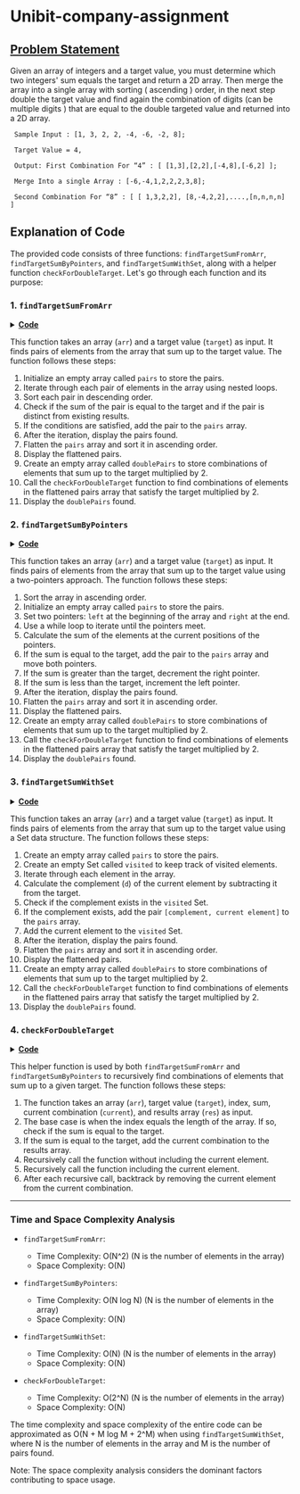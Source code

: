 # Unibit-company-assignment

## <u> Problem Statement </u>
Given an array of integers and a target value, you must determine which two integers' sum equals the target and return a 2D array. Then merge the array into a single array with sorting ( ascending ) order, in the next step double the target value and find again the combination of digits (can be multiple digits ) that are equal to the double targeted value and returned into a 2D array.

     Sample Input : [1, 3, 2, 2, -4, -6, -2, 8];

     Target Value = 4,

     Output: First Combination For “4” : [ [1,3],[2,2],[-4,8],[-6,2] ];

     Merge Into a single Array : [-6,-4,1,2,2,2,3,8];

     Second Combination For “8” : [ [ 1,3,2,2], [8,-4,2,2],....,[n,n,n,n] ]



## Explanation of Code

The provided code consists of three functions: `findTargetSumFromArr`, `findTargetSumByPointers`, and `findTargetSumWithSet`, along with a helper function `checkForDoubleTarget`. Let's go through each function and its purpose:

### 1. `findTargetSumFromArr`

<details>
<summary><b><u>Code</u></b></summary>

```javascript
function findTargetSumFromArr(arr, target) {
     const pairs = [];

     // Iterate through each pair of elements in the array
     for (let i = 0; i < arr.length - 1; i++) {
          for (let j = i + 1; j < arr.length; j++) {
               // Sort the pair in descending order
               const [num1, num2] = [arr[i], arr[j]].sort((a, b) => b - a);

               // Check if the pair sums up to the target and is distinct from existing results
               if (num1 + num2 === target && isDistinct(pairs, [num1, num2])) {
                    pairs.push([num1, num2]);
               }
          }
     }

     console.log(`For target: ${target}, result below:`);
     console.log(pairs);

     // Flatten the pairs array and sort it in ascending order
     const flattenedPairs = pairs.flat().sort((a, b) => a - b);
     console.log('flattenedPairs:', flattenedPairs);

     const doublePairs = [];
     // Find all combinations of elements in the flattenedPairs array that sum up to the target multiplied by 2
     checkForDoubleTarget(flattenedPairs, target * 2, 0, 0, [], doublePairs);
     console.log(`Second Combination For “${target*2}”, result below :`)
     console.log(doublePairs)
}

function isDistinct(pairs, [num1, num2]) {
     // Check if the pair [num1, num2] already exists in the pairs array
     for (let [x, y] of pairs) {
          if (num1 === x && num2 === y) {
               return false;
          }
     }
     return true;
}

```
          
</details>

This function takes an array (`arr`) and a target value (`target`) as input. It finds pairs of elements from the array that sum up to the target value. The function follows these steps:

1. Initialize an empty array called `pairs` to store the pairs.
2. Iterate through each pair of elements in the array using nested loops.
3. Sort each pair in descending order.
4. Check if the sum of the pair is equal to the target and if the pair is distinct from existing results.
5. If the conditions are satisfied, add the pair to the `pairs` array.
6. After the iteration, display the pairs found.
7. Flatten the `pairs` array and sort it in ascending order.
8. Display the flattened pairs.
9. Create an empty array called `doublePairs` to store combinations of elements that sum up to the target multiplied by 2.
10. Call the `checkForDoubleTarget` function to find combinations of elements in the flattened pairs array that satisfy the target multiplied by 2.
11. Display the `doublePairs` found.

### 2. `findTargetSumByPointers`

<details>
<summary><b><u>Code</u></b></summary>

```javascript
function findTargetSumByPointers(arr, target) {
     // Sort the array in ascending order
     arr.sort((a, b) => a - b);

     const pairs = [];
     let left = 0,
          right = arr.length - 1;

     // Use two pointers approach to find pairs summing up to the target
     while (left < right) {
          let sum = arr[left] + arr[right];

          if (sum === target) {
               // If the sum matches the target, add the pair to the result
               pairs.push([arr[left], arr[right]]);
               left++;
               right--;
          } else if (sum > target) {
               // If the sum is greater than the target, decrement the right pointer
               right--;
          } else {
               // If the sum is less than the target, increment the left pointer
               left++;
          }
     }

     console.log(`For target: ${target}, result below:`);
     console.log(pairs);

     // Flatten the pairs array and sort it in ascending order
     const flattenedPairs = pairs.flat().sort((a, b) => a - b);
     console.log('flattenedPairs:', flattenedPairs);

     const doublePairs = [];
     // Find all combinations of elements in the flattenedPairs array that sum up to the target multiplied by 2
     checkForDoubleTarget(flattenedPairs, target * 2, 0, 0, [], doublePairs);
     console.log(`Second Combination For “${target*2}”, result below :`)
     console.log(doublePairs)
}
```
          
</details>

This function takes an array (`arr`) and a target value (`target`) as input. It finds pairs of elements from the array that sum up to the target value using a two-pointers approach. The function follows these steps:

1. Sort the array in ascending order.
2. Initialize an empty array called `pairs` to store the pairs.
3. Set two pointers: `left` at the beginning of the array and `right` at the end.
4. Use a while loop to iterate until the pointers meet.
5. Calculate the sum of the elements at the current positions of the pointers.
6. If the sum is equal to the target, add the pair to the `pairs` array and move both pointers.
7. If the sum is greater than the target, decrement the right pointer.
8. If the sum is less than the target, increment the left pointer.
9. After the iteration, display the pairs found.
10. Flatten the `pairs` array and sort it in ascending order.
11. Display the flattened pairs.
12. Create an empty array called `doublePairs` to store combinations of elements that sum up to the target multiplied by 2.
13. Call the `checkForDoubleTarget` function to find combinations of elements in the flattened pairs array that satisfy the target multiplied by 2.
14. Display the `doublePairs` found.

### 3. `findTargetSumWithSet`

<details>
<summary><b><u>Code</u></b></summary>

```javascript
function findTargetSumWithSet(arr, target) {
     let pairs = [];
     let visited = new Set();

     // Iterate through each element in the array
     for (let i = 0; i < arr.length; i++) {
          let d = target - arr[i];
          if (visited.has(d)) {
               // If the complement of the current element exists in the visited set,
               // add the pair [complement, current element] to the pairs array
               pairs.push([d, arr[i]]);
          }
          visited.add(arr[i]);
     }

     console.log(`For target: ${target}, result below:`);
     console.log(pairs);


     // Flatten the pairs array and sort it in ascending order
     const flattenedPairs = pairs.flat().sort((a, b) => a - b);
     console.log('flattenedPairs:', flattenedPairs);

     const doublePairs = [];
     // Find all combinations of elements in the flattenedPairs array that sum up to the target multiplied by 2
     checkForDoubleTarget(flattenedPairs, target * 2, 0, 0, [], doublePairs);
     // TC for `flat & sort` => O(m log m)
     // SC => O(m)
     //  - where m is the number of pairs.
     console.log(`Second Combination For “${target*2}”, result below :`)
     console.log(doublePairs)
     
}
```
          
</details>

This function takes an array (`arr`) and a target value (`target`) as input. It finds pairs of elements from the array that sum up to the target value using a Set data structure. The function follows these steps:

1. Create an empty array called `pairs` to store the pairs.
2. Create an empty Set called `visited` to keep track of visited elements.
3. Iterate through each element in the array.
4. Calculate the complement (`d`) of the current element by subtracting it from the target.
5. Check if the complement exists in the `visited` Set.
6. If the complement exists, add the pair `[complement, current element]` to the `pairs` array.
7. Add the current element to the `visited` Set.
8. After the iteration, display the pairs found.
9. Flatten the `pairs` array and sort it in ascending order.
10. Display the flattened pairs.
11. Create an empty array called `doublePairs` to store combinations of elements that sum up to the target multiplied by 2.
12. Call the `checkForDoubleTarget` function to find combinations of elements in the flattened pairs array that satisfy the target multiplied by 2.
13. Display the `doublePairs` found.

### 4. `checkForDoubleTarget`

<details>
<summary><b><u>Code</u></b></summary>

```javascript
function checkForDoubleTarget(arr, target, index, sum, current, res) {
     // Base case: If all elements in the array have been processed
     if (index === arr.length) {
          // If the sum is equal to the target, add the current combination to the result
          if (sum === target) {
               res.push([...current]);
          }
          return;
     }

     // Recursive call without including the current element
     checkForDoubleTarget(arr, target, index + 1, sum, current, res);

     // Recursive call including the current element
     current.push(arr[index]);
     checkForDoubleTarget(arr, target, index + 1, sum + arr[index], current, res);
     current.pop();
}
```
          
</details>

This helper function is used by both `findTargetSumFromArr` and `findTargetSumByPointers` to recursively find combinations of elements that sum up to a given target. The function follows these steps:

1. The function takes an array (`arr`), target value (`target`), index, sum, current combination (`current`), and results array (`res`) as input.
2. The base case is when the index equals the length of the array. If so, check if the sum is equal to the target.
3. If the sum is equal to the target, add the current combination to the results array.
4. Recursively call the function without including the current element.
5. Recursively call the function including the current element.
6. After each recursive call, backtrack by removing the current element from the current combination.

---

### Time and Space Complexity Analysis

- `findTargetSumFromArr`:
  - Time Complexity: O(N^2) (N is the number of elements in the array)
  - Space Complexity: O(N)

- `findTargetSumByPointers`:
  - Time Complexity: O(N log N) (N is the number of elements in the array)
  - Space Complexity: O(N)

- `findTargetSumWithSet`:
  - Time Complexity: O(N) (N is the number of elements in the array)
  - Space Complexity: O(N)

- `checkForDoubleTarget`:
  - Time Complexity: O(2^N) (N is the number of elements in the array)
  - Space Complexity: O(N)

The time complexity and space complexity of the entire code can be approximated as O(N + M log M + 2^M) when using `findTargetSumWithSet`, where N is the number of elements in the array and M is the number of pairs found.

Note: The space complexity analysis considers the dominant factors contributing to space usage.

